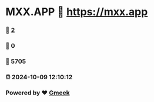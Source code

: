 # MXX.APP :link: https://mxx.app 
### :page_facing_up: [2](https://mxx.app/tag.html) 
### :speech_balloon: 0 
### :hibiscus: 5705 
### :alarm_clock: 2024-10-09 12:10:12 
### Powered by :heart: [Gmeek](https://github.com/Meekdai/Gmeek)
